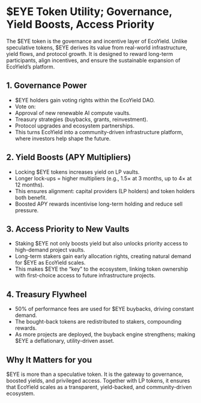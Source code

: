 # $EYE Token Utility; Governance, Yield Boosts, Access Priority

The $EYE token is the governance and incentive layer of EcoYield.
Unlike speculative tokens, $EYE derives its value from real-world
infrastructure, yield flows, and protocol growth. It is designed to
reward long-term participants, align incentives, and ensure the
sustainable expansion of EcoYield’s platform.

## 1. Governance Power

- $EYE holders gain voting rights within the EcoYield DAO.
- Vote on:
- Approval of new renewable AI compute vaults.
- Treasury strategies (buybacks, grants, reinvestment).
- Protocol upgrades and ecosystem partnerships.
- This turns EcoYield into a community-driven infrastructure platform,
where investors help shape the future.

## 2. Yield Boosts (APY Multipliers)

- Locking $EYE tokens increases yield on LP vaults.
- Longer lock-ups = higher multipliers (e.g., 1.5× at 3 months, up to 4×
at 12 months).
- This ensures alignment: capital providers (LP holders) and token
holders both benefit.
- Boosted APY rewards incentivise long-term holding and reduce sell
pressure.

## 3. Access Priority to New Vaults

- Staking $EYE not only boosts yield but also unlocks priority access
to high-demand project vaults.
- Long-term stakers gain early allocation rights, creating natural
demand for $EYE as EcoYield scales.
- This makes $EYE the “key” to the ecosystem, linking token ownership
with first-choice access to future infrastructure projects.

## 4. Treasury Flywheel

- 50% of performance fees are used for $EYE buybacks, driving constant
demand.
- The bought-back tokens are redistributed to stakers, compounding
rewards.
- As more projects are deployed, the buyback engine strengthens; making $EYE a deflationary, utility-driven asset.

## Why It Matters for you

$EYE is more than a speculative token. It is the gateway to governance,
boosted yields, and privileged access. Together with LP tokens, it
ensures that EcoYield scales as a transparent, yield-backed, and
community-driven ecosystem.
